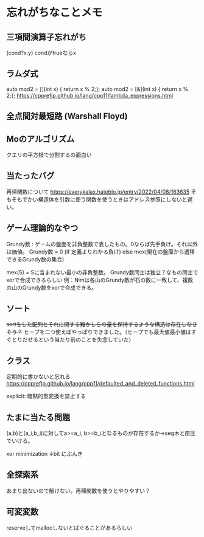 # 忘れがちなことメモ
## 三項間演算子忘れがち 
(cond?x:y) condがtrueならx 

## ラムダ式
auto mod2 = [](int x) { return x % 2;};
auto mod2 = [&](int x) { return x % 2;};
https://cpprefjp.github.io/lang/cpp11/lambda_expressions.html

## 全点間対最短路 (Warshall Floyd)

## Moのアルゴリズム
クエリの平方根で分割するの面白い

## 当たったバグ
再帰関数について
https://everykalax.hateblo.jp/entry/2022/04/08/163635
そもそもでかい構造体を引数に使う関数を使うときはアドレス参照にしないと遅い。

## ゲーム理論的なやつ
Grundy数 : ゲームの盤面を非負整数で表したもの。0ならば先手負け。それ以外は価値。
Grundy数 = 0 (if 定義よりわかる負け) else mex(現在の盤面から遷移できるGrundy数の集合)

mex(S) = Sに含まれない最小の非負整数。
Grundy数同士は独立？なもの同士でxorで合成できるらしい
例：Nimは各山のGrundy数が石の数に一致して、複数の山のGrundy数をxorで合成できる。

## ソート
~~sortをした配列とそれに関する難かしらの量を保持するような構造は存在しなさそう？~~
ヒープを二つ使えばやっぱりできました。（ヒープでも最大値最小値はすぐとりだせるという当たり前のことを失念していた）

## クラス
定期的に書かないと忘れる
https://cpprefjp.github.io/lang/cpp11/defaulted_and_deleted_functions.html

explicit: 暗黙的型変換を禁止する

## たまに当たる問題
(a,b)と(a_i,b_i)に対してa>=a_i, b>=b_iとなるものが存在するか→seg木と座圧でいける。

xor minimization ↓bit にぶんき

## 全探索系
あまり出ないので解けない。再帰関数を使うとやりやすい？

## 可変変数
reserveしてmallocしないとばぐることがあるらしい
